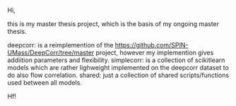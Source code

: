 Hi,

this is my master thesis project, which is the basis of my ongoing master thesis.

deepcorr: is a reimplemention of the https://github.com/SPIN-UMass/DeepCorr/tree/master project, however my implemention gives addiition parameters and flexibility.
simplecorr: is a collection of scikitlearn models which are rather lighweight implemented on the deepcorr dataset to do also flow correlation.
shared: just a collection of shared scripts/functions used between all models.

Hf!
